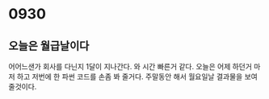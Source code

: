 # 0930
오늘은 월급날이다
---
어어느샌가 회사를 다닌지 1달이 지나간다. 와 시간 빠른거 같다. 오늘은 어제 하던거 마저 하고 저번에 한 파썬 코드를 손좀 봐 줄거다.
주말동안 해서 월요일날 결과물을 보여줄것이다.